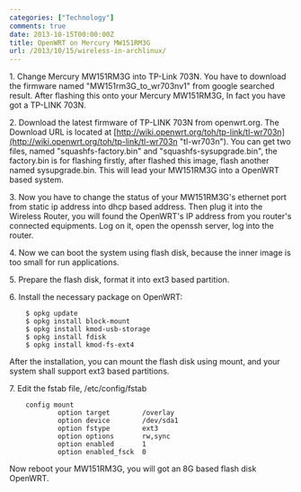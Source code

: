 ```yaml
---
categories: ["Technology"]
comments: true
date: 2013-10-15T00:00:00Z
title: OpenWRT on Mercury MW151RM3G
url: /2013/10/15/wireless-in-archlinux/
---
```


1\. Change Mercury MW151RM3G into TP-Link 703N. You have to download the firmware named "MW151rm3G_to_wr703nv1" from google searched result. After flashing this onto your Mercury MW151RM3G, In fact you have got a TP-LINK 703N.   

2\. Download the latest firmware of TP-LINK 703N from openwrt.org. The Download URL is located at [http://wiki.openwrt.org/toh/tp-link/tl-wr703n](http://wiki.openwrt.org/toh/tp-link/tl-wr703n "tl-wr703n"). You can get two files, named "squashfs-factory.bin" and "squashfs-sysupgrade.bin", the factory.bin is for flashing firstly, after flashed this image, flash another named sysupgrade.bin. This will lead your MW151RM3G into a OpenWRT based system.  

3\. Now you have to change the status of your MW151RM3G's ethernet port from static ip address into dhcp based address. Then plug it into the Wireless Router, you will found the OpenWRT's IP address from you router's connected equipments. Log on it, open the openssh server, log into the router.  

4\. Now we can boot the system using flash disk, because the inner image is too small for run applications.  

5\. Prepare the flash disk, format it into ext3 based partition.  

6\. Install the necessary package on OpenWRT:

```
	$ opkg update
	$ opkg install block-mount
	$ opkg install kmod-usb-storage 
	$ opkg install fdisk
	$ opkg install kmod-fs-ext4
```

After the installation, you can mount the flash disk using mount, and your system shall support ext3 based partitions. 

7\. Edit the fstab file, /etc/config/fstab

```
	config mount
	        option target        /overlay
	        option device        /dev/sda1
	        option fstype        ext3
	        option options       rw,sync
	        option enabled       1
	        option enabled_fsck  0
```

Now reboot your MW151RM3G, you will got an 8G based flash disk OpenWRT.
